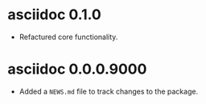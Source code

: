 # asciidoc 0.1.0

* Refactured core functionality.

# asciidoc 0.0.0.9000

* Added a `NEWS.md` file to track changes to the package.



